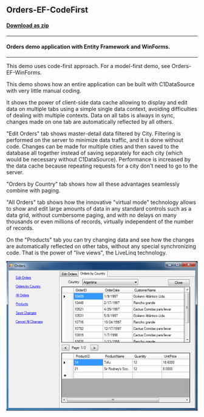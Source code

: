 ## Orders-EF-CodeFirst
#### [Download as zip](https://grapecity.github.io/DownGit/#/home?url=https://github.com/GrapeCity/ComponentOne-WinForms-Samples/tree/master/NetFramework\DataSource\CS\Orders-EF-CodeFirst)
____
#### Orders demo application with Entity Framework and WinForms.
____
This demo uses code-first approach. For a model-first demo, see Orders-EF-WinForms.

This demo shows how an entire application can be built with C1DataSource with very little manual coding.

It shows the power of client-side data cache allowing to display and edit data on multiple tabs using a simple single data context,
avoiding difficulties of dealing with multiple contexts.
Data on all tabs is always in sync, changes made on one tab are automatically reflected by all others.

"Edit Orders" tab shows master-detail data filtered by City. Filtering is performed on the server to minimize data traffic, and it is done without code.
Changes can be made for multiple cities and then saved to the database all together instead of saving separately for each city (which would be necessary without C1DataSource).
Performance is increased by the data cache because repeating requests for a city don't need to go to the server.

"Orders by Country" tab shows how all these advantages seamlessly combine with paging.

"All Orders" tab shows how the innovative "virtual mode" technology allows to show and edit large amounts of data in any standard controls such as a data grid,
without cumbersome paging, and with no delays on many thousands or even millions of records, virtually independent of the number of records.

On the "Products" tab you can try changing data and see how the changes are automatically reflected on other tabs, without any special synchronizing code.
That is the power of "live views", the LiveLinq technology.

![screenshot](screenshot.png)
